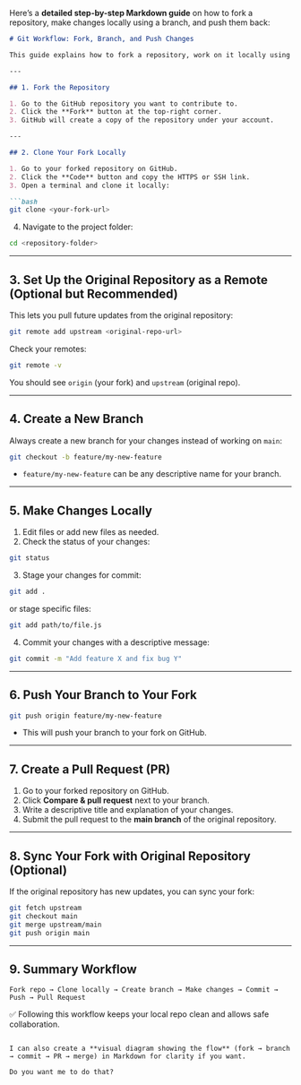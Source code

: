  Here’s a **detailed step-by-step Markdown guide** on how to fork a repository, make changes locally using a branch, and push them back:

````markdown
# Git Workflow: Fork, Branch, and Push Changes

This guide explains how to fork a repository, work on it locally using branches, and push changes back to your fork or main repository.

---

## 1. Fork the Repository

1. Go to the GitHub repository you want to contribute to.
2. Click the **Fork** button at the top-right corner.
3. GitHub will create a copy of the repository under your account.

---

## 2. Clone Your Fork Locally

1. Go to your forked repository on GitHub.
2. Click the **Code** button and copy the HTTPS or SSH link.
3. Open a terminal and clone it locally:

```bash
git clone <your-fork-url>
````

4. Navigate to the project folder:

```bash
cd <repository-folder>
```

---

## 3. Set Up the Original Repository as a Remote (Optional but Recommended)

This lets you pull future updates from the original repository:

```bash
git remote add upstream <original-repo-url>
```

Check your remotes:

```bash
git remote -v
```

You should see `origin` (your fork) and `upstream` (original repo).

---

## 4. Create a New Branch

Always create a new branch for your changes instead of working on `main`:

```bash
git checkout -b feature/my-new-feature
```

* `feature/my-new-feature` can be any descriptive name for your branch.

---

## 5. Make Changes Locally

1. Edit files or add new files as needed.
2. Check the status of your changes:

```bash
git status
```

3. Stage your changes for commit:

```bash
git add .
```

or stage specific files:

```bash
git add path/to/file.js
```

4. Commit your changes with a descriptive message:

```bash
git commit -m "Add feature X and fix bug Y"
```

---

## 6. Push Your Branch to Your Fork

```bash
git push origin feature/my-new-feature
```

* This will push your branch to your fork on GitHub.

---

## 7. Create a Pull Request (PR)

1. Go to your forked repository on GitHub.
2. Click **Compare & pull request** next to your branch.
3. Write a descriptive title and explanation of your changes.
4. Submit the pull request to the **main branch** of the original repository.

---

## 8. Sync Your Fork with Original Repository (Optional)

If the original repository has new updates, you can sync your fork:

```bash
git fetch upstream
git checkout main
git merge upstream/main
git push origin main
```

---

## 9. Summary Workflow

```text
Fork repo → Clone locally → Create branch → Make changes → Commit → Push → Pull Request
```

✅ Following this workflow keeps your local repo clean and allows safe collaboration.

```

I can also create a **visual diagram showing the flow** (fork → branch → commit → PR → merge) in Markdown for clarity if you want.  

Do you want me to do that?
```
